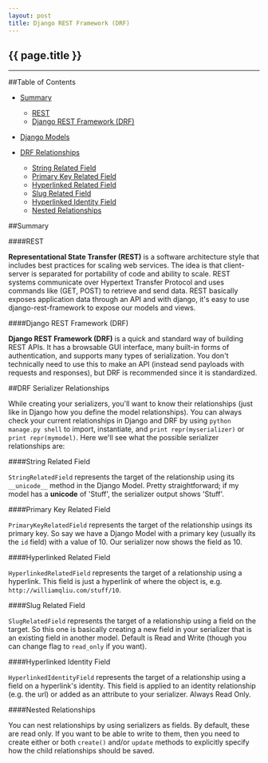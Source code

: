 ```yaml
---
layout: post
title: Django REST Framework (DRF)
---
```


## {{ page.title }}

- - - -

##Table of Contents

*  [Summary](#summary)
    -  [REST](#rest)
    -  [Django REST Framework (DRF)](#drf)
*  [Django Models](#djangomodels)

*  [DRF Relationships](#drfrelationships)
    -  [String Related Field](#stringrelatedfield)
    -  [Primary Key Related Field](#primarykeyrelatedfield)
    -  [Hyperlinked Related Field](#hyperlinkrelatedfield)
    -  [Slug Related Field](#slugrelatedfield)
    -  [Hyperlinked Identity Field](#hyperlinkedidentityfield)
    -  [Nested Relationships](#nestedrelationships)

##<a id="summary">Summary</a>

####<a id="rest">REST</a>

__Representational State Transfer (REST)__ is a software architecture style that includes best practices for scaling web services.  The idea is that client-server is separated for portability of code and ability to scale.  REST systems communicate over Hypertext Transfer Protocol and uses commands like (GET, POST) to retrieve and send data.  REST basically exposes application data through an API and with django, it's easy to use django-rest-framework to expose our models and views.

####<a id="drf">Django REST Framework (DRF)</a>

__Django REST Framework (DRF)__ is a quick and standard way of building REST APIs.  It has a browsable GUI interface, many built-in forms of authentication, and supports many types of serialization.  You don't technically need to use this to make an API (instead send payloads with requests and responses), but DRF is recommended since it is standardized.

##<a id="drfrelationships">DRF Serializer Relationships</a>

While creating your serializers, you'll want to know their relationships (just like in Django how you define the model relationships).  You can always check your current relationships in Django and DRF by using `python manage.py shell` to import, instantiate, and `print repr(myserializer)` or `print repr(mymodel)`.  Here we'll see what the possible serializer relationships are:

####<a id="stringrelatedfield">String Related Field</a>

`StringRelatedField` represents the target of the relationship using its `__unicode__` method in the Django Model.  Pretty straightforward; if my model has a __unicode__ of 'Stuff', the serializer output shows 'Stuff'.

####<a id="primarykeyrelatedfield">Primary Key Related Field</a>

`PrimaryKeyRelatedField` represents the target of the relationship usings its primary key.  So say we have a Django Model with a primary key (usually its the `id` field) with a value of 10.  Our serializer now shows the field as 10.

####<a id="hyperlinkrelatedfield">Hyperlinked Related Field</a>

`HyperlinkedRelatedField` represents the target of a relationship using a hyperlink.  This field is just a hyperlink of where the object is, e.g. `http://williamqliu.com/stuff/10`.

####<a id="slugrelatedfield">Slug Related Field</a>

`SlugRelatedField` represents the target of a relationship using a field on the target.  So this one is basically creating a new field in your serializer that is an existing field in another model.  Default is Read and Write (though you can change flag to `read_only` if you want).

####<a id="hyperlinkedidentityfield">Hyperlinked Identity Field</a>

`HyperlinkedIdentityField` represents the target of a relationship using a field on a hyperlink's identity.  This field is applied to an identity relationship (e.g. the url) or added as an attribute to your serializer.  Always Read Only.

####<a id="nestedrelationships">Nested Relationships</a>

You can nest relationships by using serializers as fields.  By default, these are read only.  If you want to be able to write to them, then you need to create either or both `create()` and/or `update` methods to explicitly specify how the child relationships should be saved.


